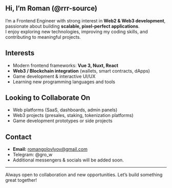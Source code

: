 ## Hi, I’m Roman (@rrr-source)

I’m a Frontend Engineer with strong interest in **Web2 & Web3 development**, passionate about building **scalable, pixel-perfect applications**.  
I enjoy exploring new technologies, improving my coding skills, and contributing to meaningful projects.  

## Interests
- Modern frontend frameworks: **Vue 3, Nuxt, React**  
- **Web3 / Blockchain integration** (wallets, smart contracts, dApps)  
- Game development & interactive UI/UX  
- Learning new programming languages and tools  

## Looking to Collaborate On
- Web platforms (SaaS, dashboards, admin panels)  
- Web3 projects (presales, staking, tokenization platforms)  
- Game development prototypes or side projects  

## Contact
- **Email:** romangolovlyov@gmail.com  
- Telegram: @gro_w
- Additional messengers & socials will be added soon.  

---

Always open to collaboration and new opportunities. Let’s build something great together!
